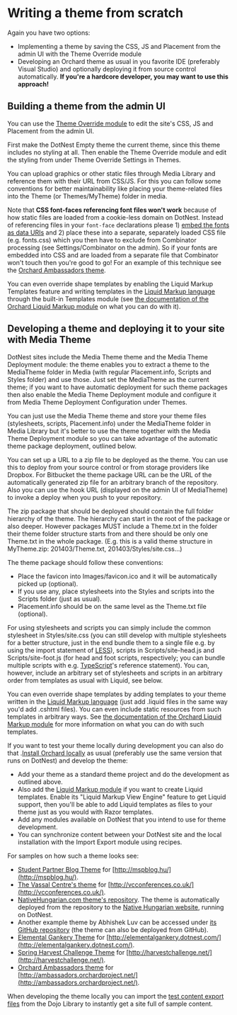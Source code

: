 # Writing a theme from scratch



Again you have two options:

- Implementing a theme by saving the CSS, JS and Placement from the admin UI with the Theme Override module
- Developing an Orchard theme as usual in you favorite IDE (preferably Visual Studio) and optionally deploying it from source control automatically. **If you're a hardcore developer, you may want to use this approach!**


## Building a theme from the admin UI

You can use the [Theme Override module](https://github.com/Lombiq/Orchard-Theme-Override) to edit the site's CSS, JS and Placement from the admin UI.

First make the DotNest Empty theme the current theme, since this theme includes no styling at all. Then enable the Theme Override module and edit the styling from under Theme Override Settings in Themes.

You can upload graphics or other static files through Media Library and reference them with their URL from CSS/JS. For this you can follow some conventions for better maintainability like placing your theme-related files into the Theme (or Themes/MyTheme) folder in media.

Note that **CSS font-faces referencing font files won't work** because of how static files are loaded from a cookie-less domain on DotNest. Instead of referencing files in your `font-face` declarations please 1) [embed the fonts as data URIs](http://sosweetcreative.com/2613/font-face-and-base64-data-uri) and 2) place these into a separate, separately loaded CSS file (e.g. fonts.css) which you then have to exclude from Combinator processing (see Settings/Combinator on the admin). So if your fonts are embedded into CSS and are loaded from a separate file that Combinator won't touch then you're good to go! For an example of this technique see the [Orchard Ambassadors theme](https://bitbucket.org/Lombiq/orchard-ambassadors-theme).

You can even override shape templates by enabling the Liquid Markup Templates feature and writing templates in the [Liquid Markup language](http://liquidmarkup.org/) through the built-in Templates module (see [the documentation of the Orchard Liquid Markup module](https://github.com/Lombiq/Orchard-Liquid-Markup) on what you can do with it).


## Developing a theme and deploying it to your site with Media Theme

DotNest sites include the Media Theme theme and the Media Theme Deployment module: the theme enables you to extract a theme to the MediaTheme folder in Media (with regular Placement.info, Scripts and Styles folder) and use those. Just set the MediaTheme as the current theme; if you want to have automatic deployment for such theme packages then also enable the Media Theme Deployment module and configure it from Media Theme Deployment Configuration under Themes.

You can just use the Media Theme theme and store your theme files (stylesheets, scripts, Placement.info) under the MediaTheme folder in Media Library but it's better to use the theme together with the Media Theme Deployment module so you can take advantage of the automatic theme package deployment, outlined below.

You can set up a URL to a zip file to be deployed as the theme. You can use this to deploy from your source control or from storage providers like Dropbox. For Bitbucket the theme package URL can be the URL of the automatically generated zip file for an arbitrary branch of the repository. Also you can use the hook URL (displayed on the admin UI of MediaTheme) to invoke a deploy when you push to your repository.

The zip package that should be deployed should contain the full folder hierarchy of the theme. The hierarchy can start in the root of the package or also deeper. However packages MUST include a Theme.txt in the folder their theme folder structure starts from and there should be only one Theme.txt in the whole package. (E.g. this is a valid theme structure in MyTheme.zip: 201403/Theme.txt, 201403/Styles/site.css...)

The theme package should follow these conventions:

- Place the favicon into Images/favicon.ico and it will be automatically picked up (optional).
- If you use any, place stylesheets into the Styles and scripts into the Scripts folder (just as usual).
- Placement.info should be on the same level as the Theme.txt file (optional).

For using stylesheets and scripts you can simply include the common stylesheet in Styles/site.css (you can still develop with multiple stylesheets for a better structure, just in the end bundle them to a single file e.g. by using the import statement of [LESS](http://lesscss.org/)), scripts in Scripts/site-head.js and Scripts/site-foot.js (for head and foot scripts, respectively; you can bundle multiple scripts with e.g. [TypeScript](http://www.typescriptlang.org/)'s reference statement). You can, however, include an arbitrary set of stylesheets and scripts in an arbitrary order from templates as usual with Liquid, see below.

You can even override shape templates by adding templates to your theme written in the [Liquid Markup language](http://liquidmarkup.org/) (just add .liquid files in the same way you'd add .cshtml files). You can even include static resources from such templates in arbitrary ways. See [the documentation of the Orchard Liquid Markup module](https://github.com/Lombiq/Orchard-Liquid-Markup) for more information on what you can do with such templates.

If you want to test your theme locally during development you can also do that .[Install Orchard locally](http://docs.orchardproject.net/en/latest/Documentation/Installing-Orchard/) as usual (preferably use the same version that runs on DotNest) and develop the theme:

- Add your theme as a standard theme project and do the development as outlined above.
- Also add the [Liquid Markup module](https://github.com/Lombiq/Orchard-Liquid-Markup) if you want to create Liquid templates. Enable its "Liquid Markup View Engine" feature to get Liquid support, then you'll be able to add Liquid templates as files to your theme just as you would with Razor templates.
- Add any modules available on DotNest that you intend to use for theme development.
- You can synchronize content between your DotNest site and the local installation with the Import Export module using recipes.

For samples on how such a theme looks see:

- [Student Partner Blog Theme](https://bitbucket.org/barthamark/student-partner-blog-theme/) for [http://mspblog.hu/](http://mspblog.hu/).
- [The Vassal Centre's theme](https://github.com/AEdmunds/Vassall-Theme) for [http://vcconferences.co.uk/](http://vcconferences.co.uk/).
- [NativeHungarian.com theme's repository](https://bitbucket.org/lehoczky_zoltan/native-hungarian-theme). The theme is automatically deployed from the repository to the [Native Hungarian website](http://nativehungarian.com/), running on DotNest.
- Another example theme by Abhishek Luv can be accessed under [its GitHub repository](https://github.com/abhishekluv/mydotnesttheme) (the theme can also be deployed from GitHub).
- [Elemental Gankery Theme](https://bitbucket.org/benedekfarkas/elemental-gankery-media-theme/overview) for [http://elementalgankery.dotnest.com/](http://elementalgankery.dotnest.com/).
- [Spring Harvest Challenge Theme](https://bitbucket.org/Lombiq/orchard-spring-harvest-challenge-theme) for [http://harvestchallenge.net/](http://harvestchallenge.net/).
- [Orchard Ambassadors theme](https://bitbucket.org/Lombiq/orchard-ambassadors-theme) for [http://ambassadors.orchardproject.net/](http://ambassadors.orchardproject.net/).

When developing the theme locally you can import the [test content export files](http://orcharddojo.net/orchard-resources/Library/Utilities/TestContent/) from the Dojo Library to instantly get a site full of sample content.
